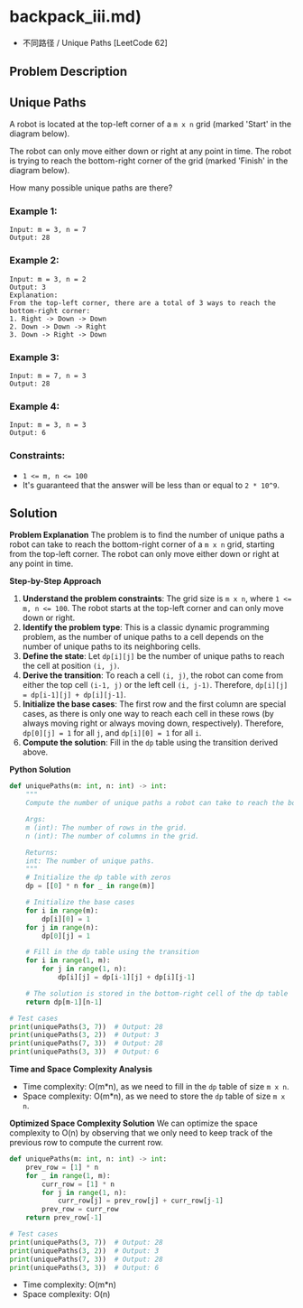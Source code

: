 # backpack_iii.md)
- 不同路径 / Unique Paths [LeetCode 62]

## Problem Description

## Unique Paths
A robot is located at the top-left corner of a `m x n` grid (marked 'Start' in the diagram below).

The robot can only move either down or right at any point in time. The robot is trying to reach the bottom-right corner of the grid (marked 'Finish' in the diagram below).

How many possible unique paths are there?

### Example 1:
```
Input: m = 3, n = 7
Output: 28
```

### Example 2:
```
Input: m = 3, n = 2
Output: 3
Explanation:
From the top-left corner, there are a total of 3 ways to reach the bottom-right corner:
1. Right -> Down -> Down
2. Down -> Down -> Right
3. Down -> Right -> Down
```

### Example 3:
```
Input: m = 7, n = 3
Output: 28
```

### Example 4:
```
Input: m = 3, n = 3
Output: 6
```

### Constraints:
* `1 <= m, n <= 100`
* It's guaranteed that the answer will be less than or equal to `2 * 10^9`.

## Solution

**Problem Explanation**
The problem is to find the number of unique paths a robot can take to reach the bottom-right corner of a `m x n` grid, starting from the top-left corner. The robot can only move either down or right at any point in time.

**Step-by-Step Approach**
1. **Understand the problem constraints**: The grid size is `m x n`, where `1 <= m, n <= 100`. The robot starts at the top-left corner and can only move down or right.
2. **Identify the problem type**: This is a classic dynamic programming problem, as the number of unique paths to a cell depends on the number of unique paths to its neighboring cells.
3. **Define the state**: Let `dp[i][j]` be the number of unique paths to reach the cell at position `(i, j)`.
4. **Derive the transition**: To reach a cell `(i, j)`, the robot can come from either the top cell `(i-1, j)` or the left cell `(i, j-1)`. Therefore, `dp[i][j] = dp[i-1][j] + dp[i][j-1]`.
5. **Initialize the base cases**: The first row and the first column are special cases, as there is only one way to reach each cell in these rows (by always moving right or always moving down, respectively). Therefore, `dp[0][j] = 1` for all `j`, and `dp[i][0] = 1` for all `i`.
6. **Compute the solution**: Fill in the `dp` table using the transition derived above.

**Python Solution**
```python
def uniquePaths(m: int, n: int) -> int:
    """
    Compute the number of unique paths a robot can take to reach the bottom-right corner of a m x n grid.

    Args:
    m (int): The number of rows in the grid.
    n (int): The number of columns in the grid.

    Returns:
    int: The number of unique paths.
    """
    # Initialize the dp table with zeros
    dp = [[0] * n for _ in range(m)]

    # Initialize the base cases
    for i in range(m):
        dp[i][0] = 1
    for j in range(n):
        dp[0][j] = 1

    # Fill in the dp table using the transition
    for i in range(1, m):
        for j in range(1, n):
            dp[i][j] = dp[i-1][j] + dp[i][j-1]

    # The solution is stored in the bottom-right cell of the dp table
    return dp[m-1][n-1]

# Test cases
print(uniquePaths(3, 7))  # Output: 28
print(uniquePaths(3, 2))  # Output: 3
print(uniquePaths(7, 3))  # Output: 28
print(uniquePaths(3, 3))  # Output: 6
```

**Time and Space Complexity Analysis**

* Time complexity: O(m*n), as we need to fill in the `dp` table of size `m x n`.
* Space complexity: O(m*n), as we need to store the `dp` table of size `m x n`.

**Optimized Space Complexity Solution**
We can optimize the space complexity to O(n) by observing that we only need to keep track of the previous row to compute the current row.
```python
def uniquePaths(m: int, n: int) -> int:
    prev_row = [1] * n
    for _ in range(1, m):
        curr_row = [1] * n
        for j in range(1, n):
            curr_row[j] = prev_row[j] + curr_row[j-1]
        prev_row = curr_row
    return prev_row[-1]

# Test cases
print(uniquePaths(3, 7))  # Output: 28
print(uniquePaths(3, 2))  # Output: 3
print(uniquePaths(7, 3))  # Output: 28
print(uniquePaths(3, 3))  # Output: 6
```
* Time complexity: O(m*n)
* Space complexity: O(n)